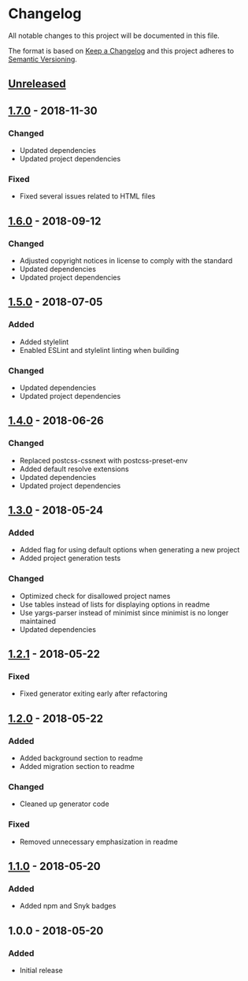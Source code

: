 # Changelog

All notable changes to this project will be documented in this file.

The format is based on [Keep a Changelog](http://keepachangelog.com/en/1.0.0/)
and this project adheres to [Semantic Versioning](http://semver.org/spec/v2.0.0.html).

## [Unreleased]

## [1.7.0] - 2018-11-30

### Changed

+ Updated dependencies
+ Updated project dependencies

### Fixed

+ Fixed several issues related to HTML files

## [1.6.0] - 2018-09-12

### Changed

+ Adjusted copyright notices in license to comply with the standard
+ Updated dependencies
+ Updated project dependencies

## [1.5.0] - 2018-07-05

### Added

+ Added stylelint
+ Enabled ESLint and stylelint linting when building

### Changed

+ Updated dependencies
+ Updated project dependencies

## [1.4.0] - 2018-06-26

### Changed

+ Replaced postcss-cssnext with postcss-preset-env
+ Added default resolve extensions
+ Updated dependencies
+ Updated project dependencies

## [1.3.0] - 2018-05-24

### Added

+ Added flag for using default options when generating a new project
+ Added project generation tests

### Changed

+ Optimized check for disallowed project names
+ Use tables instead of lists for displaying options in readme
+ Use yargs-parser instead of minimist since minimist is no longer maintained
+ Updated dependencies

## [1.2.1] - 2018-05-22

### Fixed

+ Fixed generator exiting early after refactoring

## [1.2.0] - 2018-05-22

### Added

+ Added background section to readme
+ Added migration section to readme

### Changed

+ Cleaned up generator code

### Fixed

+ Removed unnecessary emphasization in readme

## [1.1.0] - 2018-05-20

### Added

+ Added npm and Snyk badges

## 1.0.0 - 2018-05-20

### Added

+ Initial release

[Unreleased]: https://github.com/mserajnik/websn/compare/1.7.0...develop
[1.7.0]: https://github.com/mserajnik/websn/compare/1.6.0...1.7.0
[1.6.0]: https://github.com/mserajnik/websn/compare/1.5.0...1.6.0
[1.5.0]: https://github.com/mserajnik/websn/compare/1.4.0...1.5.0
[1.4.0]: https://github.com/mserajnik/websn/compare/1.3.0...1.4.0
[1.3.0]: https://github.com/mserajnik/websn/compare/1.2.1...1.3.0
[1.2.1]: https://github.com/mserajnik/websn/compare/1.2.0...1.2.1
[1.2.0]: https://github.com/mserajnik/websn/compare/1.1.0...1.2.0
[1.1.0]: https://github.com/mserajnik/websn/compare/1.0.0...1.1.0
